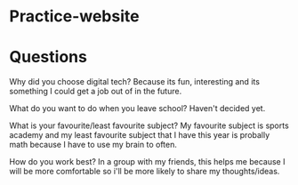 # Practice-website
<!DOCTYPE html>
<html>

<head>
  <meta charset="utf-8">
  <meta name="viewport" content="width=device-width">

  <link href="style.css" rel="stylesheet" type="text/css" />
</head>

<body>

  <h1>Questions</h1>



<p>
  Why did you choose digital tech? Because its fun, interesting and its something I could get a job out of in the future.
</p>
  <p>
  What do you want to do when you leave school? Haven't decided yet.
  </p>
  <p>
  What is your favourite/least favourite subject? My favourite subject is sports academy and my least favourite subject that I have this year is probally math because I have to use my brain to often.
  </p>
  <p>
  How do you work best? In a group with my friends, this helps me because I will be more comfortable so i'll be more likely to share my thoughts/ideas.
</p>


</body>

</html>
